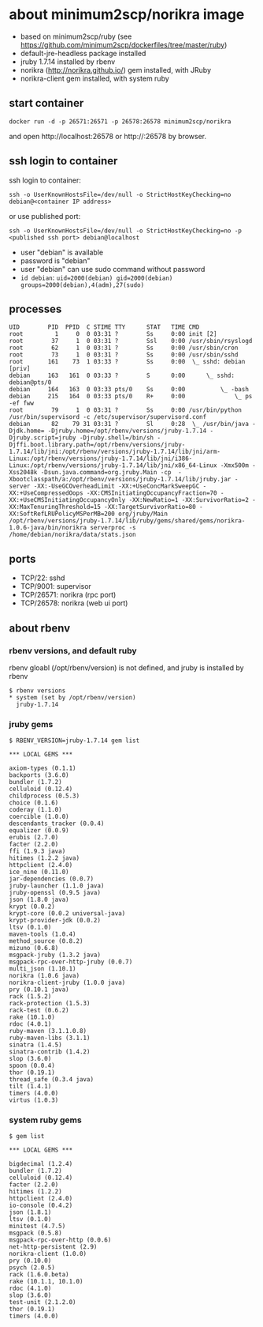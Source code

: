 # about minimum2scp/norikra image

 * based on minimum2scp/ruby (see https://github.com/minimum2scp/dockerfiles/tree/master/ruby)
 * default-jre-headless package installed
 * jruby 1.7.14 installed by rbenv
 * norikra (http://norikra.github.io/) gem installed, with JRuby
 * norikra-client gem installed, with system ruby

## start container

```
docker run -d -p 26571:26571 -p 26578:26578 minimum2scp/norikra
```

and open http://localhost:26578 or http://<container ip address>:26578 by browser.

## ssh login to container

ssh login to container:

```
ssh -o UserKnownHostsFile=/dev/null -o StrictHostKeyChecking=no debian@<container IP address>
```

or use published port:

```
ssh -o UserKnownHostsFile=/dev/null -o StrictHostKeyChecking=no -p <published ssh port> debian@localhost
```

 * user "debian" is available
 * password is "debian"
 * user "debian" can use sudo command without password
 * `id debian`: `uid=2000(debian) gid=2000(debian) groups=2000(debian),4(adm),27(sudo)`

## processes

```
UID        PID  PPID  C STIME TTY      STAT   TIME CMD
root         1     0  0 03:31 ?        Ss     0:00 init [2]
root        37     1  0 03:31 ?        Ssl    0:00 /usr/sbin/rsyslogd
root        62     1  0 03:31 ?        Ss     0:00 /usr/sbin/cron
root        73     1  0 03:31 ?        Ss     0:00 /usr/sbin/sshd
root       161    73  1 03:33 ?        Ss     0:00  \_ sshd: debian [priv]
debian     163   161  0 03:33 ?        S      0:00      \_ sshd: debian@pts/0
debian     164   163  0 03:33 pts/0    Ss     0:00          \_ -bash
debian     215   164  0 03:33 pts/0    R+     0:00              \_ ps -ef fww
root        79     1  0 03:31 ?        Ss     0:00 /usr/bin/python /usr/bin/supervisord -c /etc/supervisor/supervisord.conf
debian      82    79 31 03:31 ?        Sl     0:28  \_ /usr/bin/java -Djdk.home= -Djruby.home=/opt/rbenv/versions/jruby-1.7.14 -Djruby.script=jruby -Djruby.shell=/bin/sh -Djffi.boot.library.path=/opt/rbenv/versions/jruby-1.7.14/lib/jni:/opt/rbenv/versions/jruby-1.7.14/lib/jni/arm-Linux:/opt/rbenv/versions/jruby-1.7.14/lib/jni/i386-Linux:/opt/rbenv/versions/jruby-1.7.14/lib/jni/x86_64-Linux -Xmx500m -Xss2048k -Dsun.java.command=org.jruby.Main -cp  -Xbootclasspath/a:/opt/rbenv/versions/jruby-1.7.14/lib/jruby.jar -server -XX:-UseGCOverheadLimit -XX:+UseConcMarkSweepGC -XX:+UseCompressedOops -XX:CMSInitiatingOccupancyFraction=70 -XX:+UseCMSInitiatingOccupancyOnly -XX:NewRatio=1 -XX:SurvivorRatio=2 -XX:MaxTenuringThreshold=15 -XX:TargetSurvivorRatio=80 -XX:SoftRefLRUPolicyMSPerMB=200 org/jruby/Main /opt/rbenv/versions/jruby-1.7.14/lib/ruby/gems/shared/gems/norikra-1.0.6-java/bin/norikra serverproc -s /home/debian/norikra/data/stats.json
```

## ports

 * TCP/22: sshd
 * TCP/9001: supervisor
 * TCP/26571: norikra (rpc port)
 * TCP/26578: norikra (web ui port)

## about rbenv

### rbenv versions, and default ruby

rbenv gloabl (/opt/rbenv/version) is not defined, and jruby is installed by rbenv

```
$ rbenv versions
* system (set by /opt/rbenv/version)
  jruby-1.7.14
```

### jruby gems

```
$ RBENV_VERSION=jruby-1.7.14 gem list 

*** LOCAL GEMS ***

axiom-types (0.1.1)
backports (3.6.0)
bundler (1.7.2)
celluloid (0.12.4)
childprocess (0.5.3)
choice (0.1.6)
coderay (1.1.0)
coercible (1.0.0)
descendants_tracker (0.0.4)
equalizer (0.0.9)
erubis (2.7.0)
facter (2.2.0)
ffi (1.9.3 java)
hitimes (1.2.2 java)
httpclient (2.4.0)
ice_nine (0.11.0)
jar-dependencies (0.0.7)
jruby-launcher (1.1.0 java)
jruby-openssl (0.9.5 java)
json (1.8.0 java)
krypt (0.0.2)
krypt-core (0.0.2 universal-java)
krypt-provider-jdk (0.0.2)
ltsv (0.1.0)
maven-tools (1.0.4)
method_source (0.8.2)
mizuno (0.6.8)
msgpack-jruby (1.3.2 java)
msgpack-rpc-over-http-jruby (0.0.7)
multi_json (1.10.1)
norikra (1.0.6 java)
norikra-client-jruby (1.0.0 java)
pry (0.10.1 java)
rack (1.5.2)
rack-protection (1.5.3)
rack-test (0.6.2)
rake (10.1.0)
rdoc (4.0.1)
ruby-maven (3.1.1.0.8)
ruby-maven-libs (3.1.1)
sinatra (1.4.5)
sinatra-contrib (1.4.2)
slop (3.6.0)
spoon (0.0.4)
thor (0.19.1)
thread_safe (0.3.4 java)
tilt (1.4.1)
timers (4.0.0)
virtus (1.0.3)
```

### system ruby gems

```
$ gem list 

*** LOCAL GEMS ***

bigdecimal (1.2.4)
bundler (1.7.2)
celluloid (0.12.4)
facter (2.2.0)
hitimes (1.2.2)
httpclient (2.4.0)
io-console (0.4.2)
json (1.8.1)
ltsv (0.1.0)
minitest (4.7.5)
msgpack (0.5.8)
msgpack-rpc-over-http (0.0.6)
net-http-persistent (2.9)
norikra-client (1.0.0)
pry (0.10.0)
psych (2.0.5)
rack (1.6.0.beta)
rake (10.1.1, 10.1.0)
rdoc (4.1.0)
slop (3.6.0)
test-unit (2.1.2.0)
thor (0.19.1)
timers (4.0.0)
```


